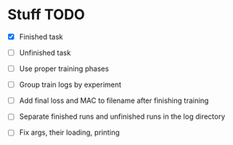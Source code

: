 # Stuff TODO

- [x] Finished task
- [ ] Unfinished task

- [ ] Use proper training phases
- [ ] Group train logs by experiment
- [ ] Add final loss and MAC to filename after finishing training
- [ ] Separate finished runs and unfinished runs in the log directory
- [ ] Fix args, their loading, printing
